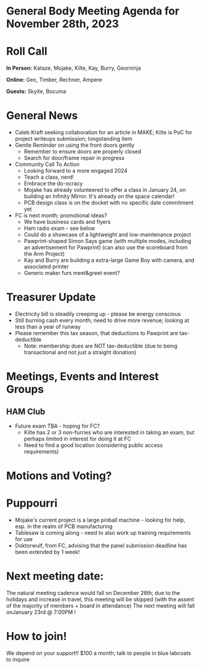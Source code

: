 # General Body Meeting Agenda for November 28th, 2023
# Roll Call
**In Person:**
Kataze, Mojake, Kilte, Kay, Burry, Georninja

**Online:** 
Geo, Timber, Rechner, Ampere

**Guests:** 
Skyite, Bocuma

# General News
- Caleb Kraft seeking collaboration for an article in MAKE; Kilte is PoC for project writeups submission; longstanding item
- Gentle Reminder on using the front doors gently
  - Remember to ensure doors are properly closed
  - Search for door/frame repair in progress
- Community Call To Action
  - Looking forward to a more engaged 2024
  - Teach a class, nerd!
  - Embrace the do-ocracy
  - Mojake has already volunteered to offer a class in January 24, on building an Infinity Mirror. It's already on the space calendar!
  - PCB design class is on the docket with no specific date commitment yet
- FC is next month; promotional ideas?
  - We have business cards and flyers
  - Ham radio exam - see below
  - Could do a showcase of a lightweight and low-maintenance project
  - Pawprint-shaped Simon Says game (with multiple modes, including an advertisement for Pawprint) (can also use the scoreboard from the Arm Project)
  - Kay and Burry are building a extra-large Game Boy with camera, and associated printer
  - Generic maker furs meet&greet event?

  
# Treasurer Update
- Electricity bill is steadily creeping up - please be energy conscious
- Still burning cash every month; need to drive more revenue; looking at less than a year of runway
- Please remember this tax season, that deductions to Pawprint are tax-deductible
   - Note: membership dues are NOT tax-deductible (due to being transactional and not just a straight donation)

# Meetings, Events and Interest Groups


## HAM Club
- Future exam TBA - hoping for FC?
  - Kilte has 2 or 3 non-furries who are interested in taking an exam, but perhaps limited in interest for doing it at FC
  - Need to find a good location (considering public access requirements)
  
# Motions and Voting?

    
# Puppourri
- Mojake's current project is a large pinball machine - looking for help, esp. in the realm of PCB manufacturing
- Tablesaw is coming along - need to also work up training requirements for use
- Doktorwulf, from FC, advising that the panel submission deadline has been extended by 1 week!


# Next meeting date:
The natural meeting cadence would fall on December 26th; due to the holidays and increase in travel, this meeting will be skipped (with the assent of the majority of members + board in attendance)
The next meeting will fall onJanuary 23rd @ 7:00PM !

# How to join!
We depend on your support!! $100 a month; talk to people in blue labcoats to inquire
